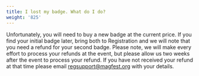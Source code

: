 ```yaml
---
title: I lost my badge. What do I do?
weight: '825'
---
```

Unfortunately, you will need to buy a new badge at the current price. If you find your initial badge later, bring both to Registration and we will note that you need a refund for your second badge. Please note, we will make every effort to process your refunds at the event, but please allow us two weeks after the event to process your refund. If you have not received your refund at that time please email regsupport@magfest.org with your details.
